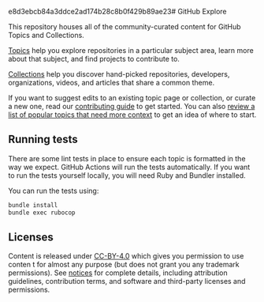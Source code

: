e8d3ebcb84a3ddce2ad174b28c8b0f429b89ae23# GitHub Explore

This repository houses all of the community-curated content for GitHub Topics and Collections.

[Topics](https://help.github.com/articles/about-topics/) help you explore repositories in a particular subject area, learn more about that subject, and find projects to contribute to.

[Collections](https://github.com/collections) help you discover hand-picked repositories, developers, organizations, videos, and articles that share a common theme.

If you want to suggest edits to an existing topic page or collection, or curate a new one, read our [contributing guide](CONTRIBUTING.md) to get started. You can also [review a list of popular topics that need more context](topics-todo.md) to get an idea of where to start.

## Running tests

There are some lint tests in place to ensure each topic is formatted in the way we expect. GitHub
Actions will run the tests automatically. If you want to run the tests yourself locally, you will
need Ruby and Bundler installed.

You can run the tests using:

```bash
bundle install
bundle exec rubocop
```

## Licenses

Content is released under [CC-BY-4.0](https://creativecommons.org/licenses/by/4.0/) which gives you permission to use conten t for almost any purpose (but does not grant you any trademark permissions). See [notices](notices.md) for complete details, including attribution guidelines, contribution terms, and software and third-party licenses and permissions.
